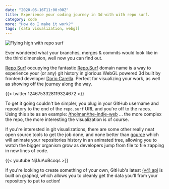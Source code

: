 ```yaml
---
date: "2020-05-16T11:00:00Z"
title: Experience your coding journey in 3d with with repo surf.
category: code
more: "How do I make it work?"
tags: [data visualization, webgl]
---
```


![Flying high with repo surf](<https://tiw.accelerator.net/repo-surf.png;resize(450,400,fit)/quantize(32)/quality(20).png>)

Ever wondered what your branches, merges & commits would look like in the third dimension, well now you can find out.

<!--more-->

[Repo Surf](https://repo.surf) occupying the fantastic [Repo.Surf](https://repo.surf) domain name is a way to experience your (or any) git history in glorious WebGL powered 3d built by frontend developer [Dario Carella](https://twitter.com/splact). Perfect for visualizing your work, as well as showing off the journey along the way.

{{< twitter 1246753328119324672 >}}

To get it going couldn't be simpler, you plug in your GitHub username and repository to the end of the `repo.surf` URL and you're off to the races. Using this site as an example: [/tholman/the-indie-web](https://repo.surf/tholman/the-indie-web) ... the more complex the repo, the more interesting the visualization is of course.

If you're interested in git visualizations, there are some other really neat open source tools to get the job done, and none better than [gource](https://gource.io/) which will animate your repositories history in an animated tree, allowing you to watch the bigger organism grow as developers jump from file to file zapping in new lines of code.

{{< youtube NjUuAuBcoqs >}}

If you're looking to create something of your own, GitHub's latest [(v4) api](https://developer.github.com/v4/) is built on graphql, which allows you to cleanly get the data you'll from your repository to put to action!
